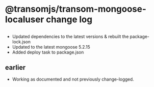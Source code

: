 # @transomjs/transom-mongoose-localuser change log

## 
- Updated dependencies to the latest versions & rebuilt the package-lock.json
- Updated to the latest mongoose 5.2.15
- Added deploy task to package.json

## earlier
- Working as documented and not previously change-logged.